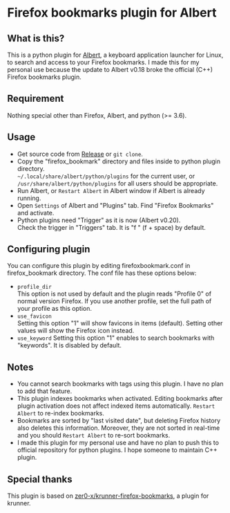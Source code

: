 # Firefox bookmarks plugin for Albert
## What is this?
This is a python plugin for [Albert](https://albertlauncher.github.io/), a keyboard application launcher for Linux, to search and access to your Firefox bookmarks. I made this for my personal use because the update to Albert v0.18 broke the official (C++) Firefox bookmarks plugin.

## Requirement
Nothing special other than Firefox, Albert, and python (>= 3.6).

## Usage
- Get source code from [Release](https://github.com/czsy4096/albert-firefoxbookmark-py/releases) or `git clone`.
- Copy the "firefox_bookmark" directory and files inside to python plugin directory.  
`~/.local/share/albert/python/plugins` for the current user, or `/usr/share/albert/python/plugins` for all users should be appropriate.
- Run Albert, or `Restart Albert` in Albert window if Albert is already running.
- Open `Settings` of Albert and "Plugins" tab. Find "Firefox Bookmarks" and activate.
- Python plugins need "Trigger" as it is now (Albert v0.20).  
Check the trigger in "Triggers" tab. It is "f " (f + space) by default.

## Configuring plugin
You can configure this plugin by editing firefoxbookmark.conf in firefox_bookmark directory. The conf file has these options below:
- `profile_dir`  
This option is not used by default and the plugin reads "Profile 0" of normal version Firefox. If you use another profile, set the full path of your profile as this option.
- `use_favicon`  
Setting this option "1" will show favicons in items (default). Setting other values will show the Firefox icon instead.
- `use_keyword`
Setting this option "1" enables to search bookmarks with "keywords". It is disabled by default.

## Notes
- You cannot search bookmarks with tags using this plugin. I have no plan to add that feature.
- This plugin indexes bookmarks when activated. Editing bookmarks after plugin activation does not affect indexed items automatically. `Restart Albert` to re-index bookmarks.
- Bookmarks are sorted by "last visited date", but deleting Firefox history also deletes this information. Moreover, they are not sorted in real-time and you should `Restart Albert` to re-sort bookmarks.
- I made this plugin for my personal use and have no plan to push this to official repository for python plugins. I hope someone to maintain C++ plugin.

## Special thanks
This plugin is based on [zer0-x/krunner-firefox-bookmarks](https://github.com/zer0-x/krunner-firefox-bookmarks), a plugin for krunner.
